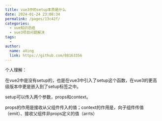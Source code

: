 ```yaml
---
title: vue3中的setup本质是什么
date: 2024-01-24 23:08:34
permalink: /pages/13c42f/
categories:
  - vue知识总结
  - vue3项目问题解决
tags:
  - 
author: 
  name: aXing
  link: https://github.com/08163356
---
```


个人理解：

在vue2中是没有setup的，也是在vue3中引入了setup这个函数，在vue3的更高级版本中更是嵌入到了setup标签之中。

setup可以传入两个参数，props和context。

props的作用是接收从父组件传入的值；context的作用是，向子组件传值（emit）、接收父组件非props定义的值（arrts）<!-- more -->
